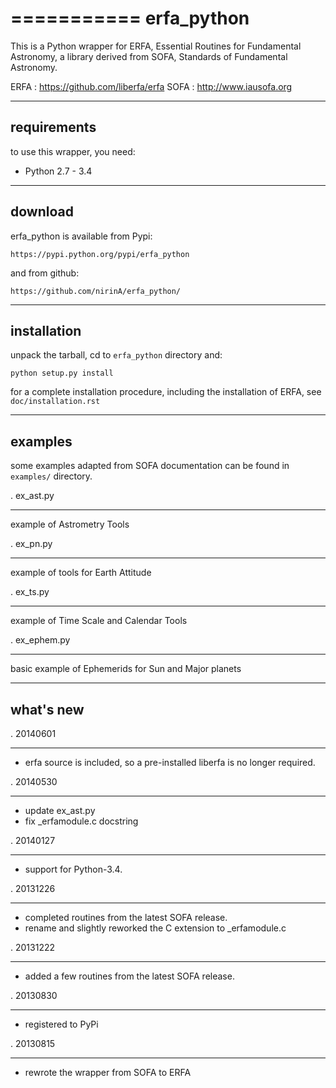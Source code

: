 ===========
erfa_python
===========

This is a Python wrapper for ERFA, Essential Routines for 
Fundamental Astronomy, a library derived from SOFA,
Standards of Fundamental Astronomy.

ERFA : https://github.com/liberfa/erfa
SOFA : http://www.iausofa.org

-----------
requirements
-----------

to use this wrapper, you need:

* Python 2.7 - 3.4

--------
download
--------

erfa_python is available from Pypi:

    https://pypi.python.org/pypi/erfa_python

and from github:

    https://github.com/nirinA/erfa_python/
    
------------
installation
------------

unpack the tarball, cd to ``erfa_python`` directory and:
    
```
python setup.py install
```

for a complete installation procedure, including
the installation of ERFA, see ``doc/installation.rst``

--------
examples
--------

some examples adapted from SOFA documentation
can be found in ``examples/`` directory.

. ex_ast.py
***********

  example of Astrometry Tools

. ex_pn.py
***********

  example of tools for Earth Attitude 

. ex_ts.py
***********

  example of Time Scale and Calendar Tools

. ex_ephem.py
***********

  basic example of Ephemerids for Sun and Major planets

----------
what's new
----------

. 20140601
**********

- erfa source is included, so a pre-installed liberfa is no longer required.

. 20140530
**********

- update ex_ast.py
- fix _erfamodule.c docstring

. 20140127
**********

- support for Python-3.4.

. 20131226
**********

- completed routines from the latest SOFA release.
- rename and slightly reworked the C extension to _erfamodule.c

. 20131222
**********

- added a few routines from the latest SOFA release.

. 20130830
**********

- registered to PyPi

. 20130815
**********

- rewrote the wrapper from SOFA to ERFA

